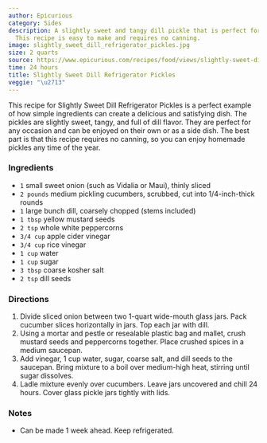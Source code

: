 ```yaml
---
author: Epicurious
category: Sides
description: A slightly sweet and tangy dill pickle that is perfect for any occasion.
  This recipe is easy to make and requires no canning.
image: slightly_sweet_dill_refrigerator_pickles.jpg
size: 2 quarts
source: https://www.epicurious.com/recipes/food/views/slightly-sweet-dill-refrigerator-pickles-353891
time: 24 hours
title: Slightly Sweet Dill Refrigerator Pickles
veggie: "\u2713"
---
```

This recipe for Slightly Sweet Dill Refrigerator Pickles is a perfect example of how simple ingredients can create a delicious and satisfying dish. The pickles are slightly sweet, tangy, and full of dill flavor. They are perfect for any occasion and can be enjoyed on their own or as a side dish. The best part is that this recipe requires no canning, so you can enjoy homemade pickles any time of the year.

### Ingredients

* `1` small sweet onion (such as Vidalia or Maui), thinly sliced
* `2 pounds` medium pickling cucumbers, scrubbed, cut into 1/4-inch-thick rounds
* `1` large bunch dill, coarsely chopped (stems included)
* `1 tbsp` yellow mustard seeds
* `2 tsp` whole white peppercorns
* `3/4 cup` apple cider vinegar
* `3/4 cup` rice vinegar
* `1 cup` water
* `1 cup` sugar
* `3 tbsp` coarse kosher salt
* `2 tsp` dill seeds

### Directions

1. Divide sliced onion between two 1-quart wide-mouth glass jars. Pack cucumber slices horizontally in jars. Top each jar with dill.
2. Using a mortar and pestle or resealable plastic bag and mallet, crush mustard seeds and peppercorns together. Place crushed spices in a medium saucepan.
3. Add vinegar, 1 cup water, sugar, coarse salt, and dill seeds to the saucepan. Bring mixture to a boil over medium-high heat, stirring until sugar dissolves.
4. Ladle mixture evenly over cucumbers. Leave jars uncovered and chill 24 hours. Cover glass pickle jars tightly with lids. 

### Notes

* Can be made 1 week ahead. Keep refrigerated.